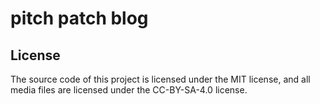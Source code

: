 # pitch patch blog

## License
The source code of this project is licensed under the MIT license, and all media files are licensed under the CC-BY-SA-4.0 license.
